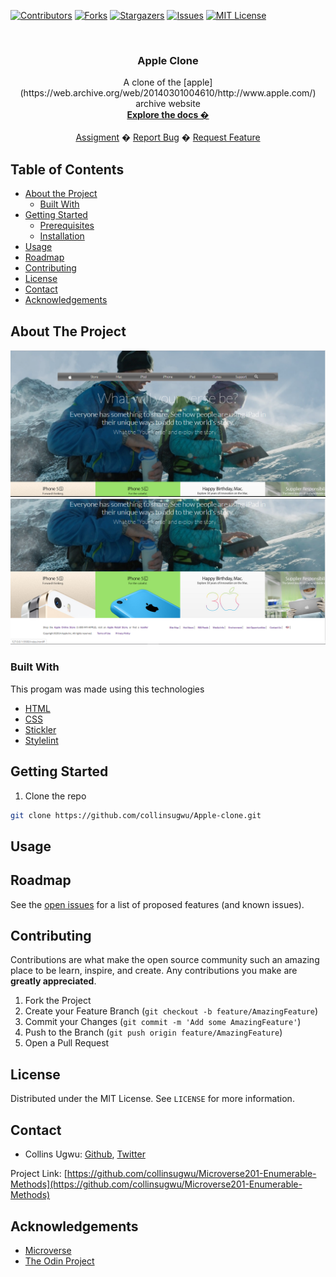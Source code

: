 
<!-- PROJECT SHIELDS -->
<!--
*** I'm using markdown "reference style" links for readability.
*** Reference links are enclosed in brackets [ ] instead of parentheses ( ).
*** See the bottom of this document for the declaration of the reference variables
*** for contributors-url, forks-url, etc. This is an optional, concise syntax you may use.
*** https://www.markdownguide.org/basic-syntax/#reference-style-links
-->
[![Contributors][contributors-shield]][contributors-url]
[![Forks][forks-shield]][forks-url]
[![Stargazers][stars-shield]][stars-url]
[![Issues][issues-shield]][issues-url]
[![MIT License][license-shield]][license-url]



<!-- PROJECT LOGO -->
<br />
  <h3 align="center">Apple Clone</h3>

  <p align="center">
    A clone of the [apple] (https://web.archive.org/web/20140301004610/http://www.apple.com/) archive website  
    <br />
    <a href="https://github.com/collinsugwu/Apple-clone/blob/master/README.md"><strong>Explore the docs �</strong></a>
    <br />
    <br />
    <a href="https://www.theodinproject.com/courses/ruby-programming/lessons/advanced-building-blocks.">Assigment</a>
    �
    <a href="https://github.com/collinsugwu/Apple-clone/issues">Report Bug</a>
    �
    <a href="https://github.com/collinsugwu/Apple-clone/issues">Request Feature</a>
  </p>
</p>



<!-- TABLE OF CONTENTS -->
## Table of Contents

* [About the Project](#about-the-project)
  * [Built With](#built-with)
* [Getting Started](#getting-started)
  * [Prerequisites](#prerequisites)
  * [Installation](#installation)
* [Usage](#usage)
* [Roadmap](#roadmap)
* [Contributing](#contributing)
* [License](#license)
* [Contact](#contact)
* [Acknowledgements](#acknowledgements)



<!-- ABOUT THE PROJECT -->
## About The Project

<!-- [![Product Name Screen Shot][product-screenshot]](https://example.com) -->
<p align="center">
    <img src="vendor/css/home.png" alt="Screenshot">
    <img src="vendor/css/home2.png" alt="Screenshot">
</p>

### Built With
This progam was made using this technologies
* [HTML](https://www.ruby-lang.org/en/)
* [CSS](https://github.com/rubocop-hq/rubocop)
* [Stickler](https://stickler-ci.com/)
* [Stylelint](https://stylelint.io/)


<!-- GETTING STARTED -->
## Getting Started

<!-- 1. Get a free API Key at [https://example.com](https://example.com) -->
1. Clone the repo
```sh
git clone https://github.com/collinsugwu/Apple-clone.git
```
<!-- 3. Install NPM packages
```sh
npm install
``` -->
<!-- 4. Enter your API in `config.js`
```JS
const API_KEY = 'ENTER YOUR API';
``` -->


<!-- USAGE EXAMPLES -->
## Usage


<!-- ROADMAP -->
## Roadmap

See the [open issues](https://github.com/collinsugwu/Apple-clone/issues) for a list of proposed features (and known issues).


<!-- CONTRIBUTING -->
## Contributing

Contributions are what make the open source community such an amazing place to be learn, inspire, and create. Any contributions you make are **greatly appreciated**.

1. Fork the Project
2. Create your Feature Branch (`git checkout -b feature/AmazingFeature`)
3. Commit your Changes (`git commit -m 'Add some AmazingFeature'`)
4. Push to the Branch (`git push origin feature/AmazingFeature`)
5. Open a Pull Request



<!-- LICENSE -->
## License

Distributed under the MIT License. See `LICENSE` for more information.


<!-- CONTACT -->
## Contact


* Collins Ugwu: [Github](https://github.com/collinsugwu), [Twitter](https://twitter.com/collinsugwu_me
)


Project Link: [https://github.com/collinsugwu/Microverse201-Enumerable-Methods](https://github.com/collinsugwu/Microverse201-Enumerable-Methods)

<!-- ACKNOWLEDGEMENTS -->
## Acknowledgements
* [Microverse](https://www.microverse.org/)
* [The Odin Project](https://www.theodinproject.com/)




<!-- MARKDOWN LINKS & IMAGES -->
<!-- https://www.markdownguide.org/basic-syntax/#reference-style-links -->
[contributors-shield]: https://img.shields.io/github/contributors/othneildrew/Best-README-Template.svg?style=flat-square
[contributors-url]: https://github.com/collinsugwu/Microverse201-Enumerable-Methods/graphs/contributors
[forks-shield]: https://img.shields.io/github/forks/collinsugwu/Microverse201-Enumerable-Methods
[forks-url]: https://github.com/collinsugwu/Microverse201-Enumerable-Methods/network/members
[stars-shield]: https://img.shields.io/github/stars/collinsugwu/Microverse201-Enumerable-Methods
[stars-url]: https://github.com/collinsugwu/Microverse201-Enumerable-Methods/stargazers
[issues-shield]: https://img.shields.io/github/issues/collinsugwu/Microverse201-Enumerable-Methods
[issues-url]: https://github.com/collinsugwu/Microverse201-Enumerable-Methods/issues
[license-shield]: https://img.shields.io/github/license/collinsugwu/Microverse201-Enumerable-Methods
[license-url]: https://github.com/collinsugwu/Microverse201-Enumerable-Methods/blob/master/LICENSE.txt
